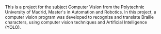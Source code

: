This is a project for the subject Computer Vision from the Polytechnic University of Madrid, Master's in Automation and Robotics. In this project, a computer vision program was developed to recognize and translate Braille characters, using computer vision techniques and Artificial Intelligence (YOLO).
